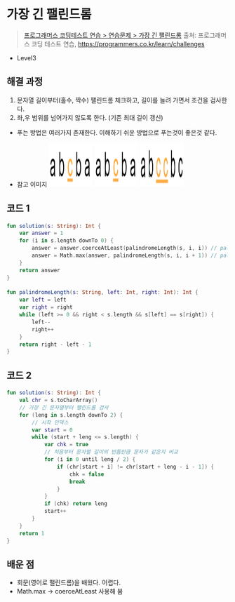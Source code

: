 # 가장 긴 팰린드롬

> [프로그래머스 코딩테스트 연습 > 연습문제 > 가장 긴 팰린드롬](https://programmers.co.kr/learn/courses/30/lessons/12904)
> 출처: 프로그래머스 코딩 테스트 연습, https://programmers.co.kr/learn/challenges

- Level3

## 해결 과정

1. 문자열 길이부터(홀수, 짝수) 팰린드롬 체크하고, 길이를 늘려 가면서 조건을 검사한다.
2. 좌,우 범위를 넘어가지 않도록 한다. (기존 최대 길이 갱신)

- 푸는 방법은 여러가지 존재한다. 이해하기 쉬운 방법으로 푸는것이 좋은것 같다.

- 참고 이미지
<img src="../res/programmers_12904_1.png" width="100" height="100" /> <img src="../res/programmers_12904_1.png" width="100" height="100" /> <img src="../res/programmers_12904_3.png" width="100" height="100" />

## 코드 1

```kotlin
fun solution(s: String): Int {
    var answer = 1
    for (i in s.length downTo 0) {
        answer = answer.coerceAtLeast(palindromeLength(s, i, i)) // palindrome이 홀수일때 길이
        answer = Math.max(answer, palindromeLength(s, i, i + 1)) // palindrome이 짝수일때 길이
    }
    return answer
}

fun palindromeLength(s: String, left: Int, right: Int): Int {
    var left = left
    var right = right
    while (left >= 0 && right < s.length && s[left] == s[right]) {
        left--
        right++
    }
    return right - left - 1
}
```

## 코드 2
```kotlin
fun solution(s: String): Int {
    val chr = s.toCharArray()
    // 가장 긴 문자열부터 팰린드롬 검사
    for (leng in s.length downTo 2) {
        // 시작 인덱스
        var start = 0
        while (start + leng <= s.length) {
            var chk = true
            // 처음부터 문자열 길이의 반틈만큼 문자가 같은지 비교
            for (i in 0 until leng / 2) {
                if (chr[start + i] != chr[start + leng - i - 1]) {
                    chk = false
                    break
                }
            }
            if (chk) return leng
            start++
        }
    }
    return 1
}
```

## 배운 점
- 회문(영어로 팰린드롬)을 배웠다. 어렵다.
- Math.max -> coerceAtLeast 사용해 봄
